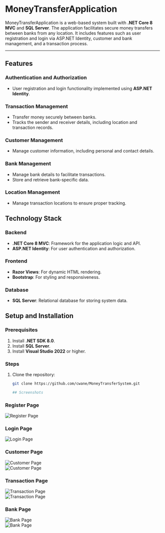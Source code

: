 # MoneyTransferApplication

MoneyTransferApplication is a web-based system built with **.NET Core 8 MVC** and **SQL Server**. The application facilitates secure money transfers between banks from any location. It includes features such as user registration and login via ASP.NET Identity, customer and bank management, and a transaction process.

---

## Features

### Authentication and Authorization
- User registration and login functionality implemented using **ASP.NET Identity**.

### Transaction Management
- Transfer money securely between banks.
- Tracks the sender and receiver details, including location and transaction records.

### Customer Management
- Manage customer information, including personal and contact details.

### Bank Management
- Manage bank details to facilitate transactions.
- Store and retrieve bank-specific data.

### Location Management
- Manage transaction locations to ensure proper tracking.

## Technology Stack

### Backend
- **.NET Core 8 MVC**: Framework for the application logic and API.
- **ASP.NET Identity**: For user authentication and authorization.

### Frontend
- **Razor Views**: For dynamic HTML rendering.
- **Bootstrap**: For styling and responsiveness.

### Database
- **SQL Server**: Relational database for storing system data.

## Setup and Installation

### Prerequisites
1. Install **.NET SDK 8.0**.
2. Install **SQL Server**.
3. Install **Visual Studio 2022** or higher.

### Steps
1. Clone the repository:
   ```bash
   git clone https://github.com/cwane/MoneyTransferSystem.git

   ## Screenshots

### Register Page 
![Register Page](ScreenShots/Register.png)   

### Login Page 
![Login Page](ScreenShots/Login.png)   

### Customer Page 
![Customer Page](ScreenShots/CustomerTable.png)  
![Customer Page](ScreenShots/CustomerForm.png) 

### Transaction Page  
![Transaction Page](ScreenShots/TransactionTable.png)  
![Transaction Page](ScreenShots/TransactionForm.png)  

### Bank Page  
![Bank Page](ScreenShots/BankTable.png)  
![Bank Page](ScreenShots/BankForm.png)  

